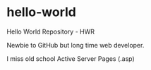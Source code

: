 # hello-world
Hello World Repository - HWR

Newbie to GitHub but long time web developer.

I miss old school Active Server Pages (.asp)
